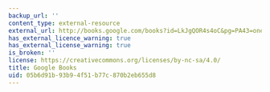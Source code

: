 ```yaml
---
backup_url: ''
content_type: external-resource
external_url: http://books.google.com/books?id=LkJgQOR4s4oC&pg=PA43=onepage
has_external_licence_warning: true
has_external_license_warning: true
is_broken: ''
license: https://creativecommons.org/licenses/by-nc-sa/4.0/
title: Google Books
uid: 05b6d91b-93b9-4f51-b77c-870b2eb655d8
---
```


